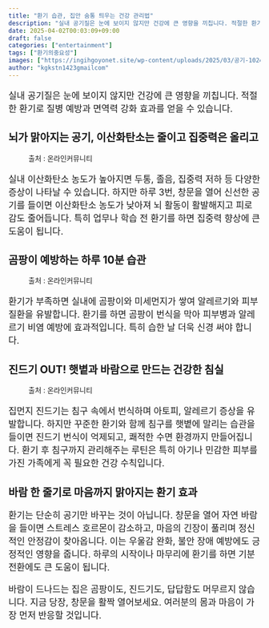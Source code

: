 ```yaml
---
title: "환기 습관, 집안 숨통 틔우는 건강 관리법"
description: "실내 공기질은 눈에 보이지 않지만 건강에 큰 영향을 끼칩니다. 적절한 환기로 질병 예방과 면역력 강화 효과를 얻을 수 있습니다."
date: 2025-04-02T00:03:09+09:00
draft: false
categories: ["entertainment"]
tags: ["환기의중요성"]
images: ["https://ingihgoyonet.site/wp-content/uploads/2025/03/공기-1024x645.jpg", "https://ingihgoyonet.site/wp-content/uploads/2025/04/알레르기-683x1024.jpg", "https://ingihgoyonet.site/wp-content/uploads/2025/04/진드기-1024x661.jpg"]
author: "kgkstn1423gmailcom"
---
```


<p style="font-size:18px">실내 공기질은 눈에 보이지 않지만 건강에 큰 영향을 끼칩니다. 적절한 환기로 질병 예방과 면역력 강화 효과를 얻을 수 있습니다.</p> <h2 >뇌가 맑아지는 공기, 이산화탄소는 줄이고 집중력은 올리고</h2> <figure ><img src="https://ingihgoyonet.site/wp-content/uploads/2025/03/공기-1024x645.jpg" alt="" style="aspect-ratio:16/9;object-fit:cover"/><figcaption >출처 : 온라인커뮤니티</figcaption></figure> <p style="font-size:18px">실내 이산화탄소 농도가 높아지면 두통, 졸음, 집중력 저하 등 다양한 증상이 나타날 수 있습니다. 하지만 하루 3번, 창문을 열어 신선한 공기를 들이면 이산화탄소 농도가 낮아져 뇌 활동이 활발해지고 피로감도 줄어듭니다. 특히 업무나 학습 전 환기를 하면 집중력 향상에 큰 도움이 됩니다.</p> <h2 >곰팡이 예방하는 하루 10분 습관</h2> <figure ><img src="https://ingihgoyonet.site/wp-content/uploads/2025/04/알레르기-683x1024.jpg" alt="" style="aspect-ratio:16/9;object-fit:cover"/><figcaption >출처 : 온라인커뮤니티</figcaption></figure> <p style="font-size:18px">환기가 부족하면 실내에 곰팡이와 미세먼지가 쌓여 알레르기와 피부 질환을 유발합니다. 환기를 하면 곰팡이 번식을 막아 피부병과 알레르기 비염 예방에 효과적입니다. 특히 습한 날 더욱 신경 써야 합니다.</p> <h2 >진드기 OUT! 햇볕과 바람으로 만드는 건강한 침실</h2> <figure ><img src="https://ingihgoyonet.site/wp-content/uploads/2025/04/진드기-1024x661.jpg" alt="" style="aspect-ratio:16/9;object-fit:cover"/><figcaption >출처 : 온라인커뮤니티</figcaption></figure> <p style="font-size:18px">집먼지 진드기는 침구 속에서 번식하며 아토피, 알레르기 증상을 유발합니다. 하지만 꾸준한 환기와 함께 침구를 햇볕에 말리는 습관을 들이면 진드기 번식이 억제되고, 쾌적한 수면 환경까지 만들어집니다. 환기 후 침구까지 관리해주는 루틴은 특히 아기나 민감한 피부를 가진 가족에게 꼭 필요한 건강 수칙입니다.</p> <h2 >바람 한 줄기로 마음까지 맑아지는 환기 효과</h2> <p style="font-size:18px">환기는 단순히 공기만 바꾸는 것이 아닙니다. 창문을 열어 자연 바람을 들이면 스트레스 호르몬이 감소하고, 마음의 긴장이 풀리며 정신적인 안정감이 찾아옵니다. 이는 우울감 완화, 불안 장애 예방에도 긍정적인 영향을 줍니다. 하루의 시작이나 마무리에 환기를 하면 기분 전환에도 큰 도움이 됩니다.</p> <p style="font-size:18px">바람이 드나드는 집은 곰팡이도, 진드기도, 답답함도 머무르지 않습니다. 지금 당장, 창문을 활짝 열어보세요. 여러분의 몸과 마음이 가장 먼저 반응할 것입니다.</p>